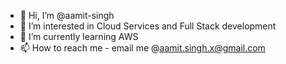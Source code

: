 - 👋 Hi, I’m @aamit-singh
- 👀 I’m interested in Cloud Services and Full Stack development
- 🌱 I’m currently learning AWS
- 📫 How to reach me - email me @aamit.singh.x@gmail.com

<!---
aamit-singh/aamit-singh is a ✨ special ✨ repository because its `README.md` (this file) appears on your GitHub profile.
You can click the Preview link to take a look at your changes.
--->

